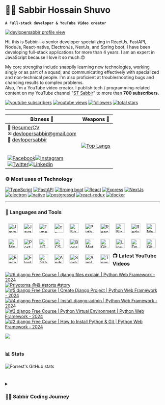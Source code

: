 # 👩‍💻 Sabbir Hossain Shuvo

**`A Full-stack developer & YouTube Video creator`**

[![devlopersabbir profile view](https://visitcount.itsvg.in/api?id=devlopersabbir&label=Profile%20Views&icon=6&pretty=true)](https://visitcount.itsvg.in)

Hi, this is Sabbir—a senior developer specializing in ReactJs, FastAPI, NodeJs, React-native, ElectronJs, NextJs, and Spring boot. I have been developing full-stack applications for more than 4 years. I am an expert in JavaScript because I love it so much.😍

My core strengths include snappily learning new technologies, working singly or as part of a squad, and communicating effectively with specialized and non-technical people. I'm also proficient at troubleshooting bugs and chancing results to complex problems.  
Also, I'm a YouTube video creator. I publish tech / programming-related content on my YouTube channel "[ST Sabbir](https://youtube.com/c/stsabbir)" to more than **700 subscribers**.

   <p align="left">
      <a href="https://www.youtube.com/c/stsabbir?sub_confirmation=1">
         <img alt="youtube subscribers" title="Subscribe to my YouTube channel" src="https://custom-icon-badges.demolab.com/youtube/channel/subscribers/UC-kwgB_vfZlCtI_eXijNhMw?color=%23E05D44&label=SUBSCRIBE&logo=video&logoColor=white&style=for-the-badge&labelColor=CE4630"/></a> 
      <a href="https://www.youtube.com/c/stsabbir">
         <img alt="youtube views" title="YouTube views" src="https://custom-icon-badges.demolab.com/youtube/channel/views/UC-kwgB_vfZlCtI_eXijNhMw?color=%23E1AD0E&logo=eye&logoColor=white&style=for-the-badge&labelColor=C79600"/></a> 
      <a href="https://github.com/devlopersabbir?tab=followers">
         <img alt="followers" title="Follow me on Github" src="https://custom-icon-badges.demolab.com/github/followers/devlopersabbir?color=236ad3&labelColor=1155ba&style=for-the-badge&logo=person-add&label=Follow&logoColor=white"/></a>
      <a href="https://github.com/devlopersabbir?tab=repositories&sort=stargazers">
         <img alt="total stars" title="Total stars on GitHub" src="https://custom-icon-badges.demolab.com/github/stars/devlopersabbir?color=55960c&style=for-the-badge&labelColor=488207&logo=star"/></a>
   </p>

---

| Bizness 🚀                                                                                                                                                                                                                                                                                                                                                                                                                                                                                                                                                                                                                                                                                                                                                                                                                                                                            | Weapons 🌟                                                                                                                                                       |
| ------------------------------------------------------------------------------------------------------------------------------------------------------------------------------------------------------------------------------------------------------------------------------------------------------------------------------------------------------------------------------------------------------------------------------------------------------------------------------------------------------------------------------------------------------------------------------------------------------------------------------------------------------------------------------------------------------------------------------------------------------------------------------------------------------------------------------------------------------------------------------------- | ---------------------------------------------------------------------------------------------------------------------------------------------------------------- |
| 📎 [Resume/CV](./resume/Sabbir.pdf)<br>✉ [devlopersabbir@gmail.com](mailto:devlopersabbir@gmail.com)<br>🎁 [devlopersabbir](https://www.showwcase.com/devlopersabbir)<br><br><br>[![Facebook](https://img.shields.io/badge/-Facebook-17202A?style=for-the-badge&labelColor=2980B9&logo=facebook&logoColor=61DBFB)](https://facebook.com/devlopersabbir)[![Instagram](https://img.shields.io/badge/-Instagram-17202A?style=for-the-badge&labelColor=2980B9&logo=instagram&logoColor=61DBFB)](https://instagram.com/devlopersabbir)<br>[![Twitter](https://img.shields.io/badge/-twitter-17202A?style=for-the-badge&labelColor=2980B9&logo=twitter&logoColor=61DBFB)](https://twitter.com/devlopersabbir)[![Linkedin](https://img.shields.io/badge/-linkedin-17202A?style=for-the-badge&labelColor=2980B9&logo=linkedin&logoColor=61DBFB)](https://www.linkedin.com/in/devlopersabbir/) | [![Top Langs](https://github-readme-stats.vercel.app/api/top-langs/?username=devlopersabbir&theme=react)](https://github.com/devlopersabbir/github-readme-stats) |

### ⚙ Most uses of Technology

[![TypeScript](https://img.shields.io/badge/-TypeScript-17202A?style=for-the-badge&labelColor=2980B9&logo=javascript&logoColor=61DBFB)](https://img.shields.io/badge/-TypeScript-17202A?style=for-the-badge&labelColor=2980B9&logo=javascript&logoColor=61DBFB)
[![FastAPI](https://img.shields.io/badge/-fastapi-1ABC9C?style=for-the-badge&labelColor=17202A&logo=fastapi&logoColor=61DBFB)](https://img.shields.io/badge/-fastapi-1ABC9C?style=for-the-badge&labelColor=17202A&logo=fastapi&logoColor=61DBFB)
[![Srping boot](https://img.shields.io/badge/-spring_boot-008000?style=for-the-badge&labelColor=fff&logo=spring&logoColor=008000)](https://img.shields.io/badge/-spring_boot-008000?style=for-the-badge&labelColor=fff&logo=spring&logoColor=008000)
[![React](https://img.shields.io/badge/-React-61DBFB?style=for-the-badge&labelColor=black&logo=react&logoColor=61DBFB)](https://img.shields.io/badge/-React-61DBFB?style=for-the-badge&labelColor=black&logo=react&logoColor=61DBFB)
[![Express](https://img.shields.io/badge/-express-8E44AD?style=for-the-badge&labelColor=black&logo=express&logoColor=61DBFB)](https://img.shields.io/badge/-express-8E44AD?style=for-the-badge&labelColor=black&logo=express&logoColor=61DBFB)
[![NextJs](https://img.shields.io/badge/-NextJs-273746?style=for-the-badge&labelColor=black&logo=vercel&logoColor=EAECEE)](https://img.shields.io/badge/-NextJs-273746?style=for-the-badge&labelColor=black&logo=vercel&logoColor=EAECEE)
[![electron](https://img.shields.io/badge/-electron-F1C40F?style=for-the-badge&labelColor=17202A&logo=electron&logoColor=61DBFB)](https://img.shields.io/badge/-electron-F1C40F?style=for-the-badge&labelColor=17202A&logo=electron&logoColor=61DBFB)
[![native](https://img.shields.io/badge/-native-C0392B?style=for-the-badge&labelColor=17202A&logo=react&logoColor=61DBFB)](https://img.shields.io/badge/-native-C0392B?style=for-the-badge&labelColor=17202A&logo=react&logoColor=61DBFB)
[![postgressql](https://img.shields.io/badge/-postgresql-16A085?style=for-the-badge&labelColor=17202A&logo=postgresql&logoColor=61DBFB)](https://img.shields.io/badge/-postgresql-16A085?style=for-the-badge&labelColor=17202A&logo=postgresql&logoColor=61DBFB)
[![react-redux](https://img.shields.io/badge/-react_redux-9B59B6?style=for-the-badge&labelColor=17202A&logo=redux&logoColor=61DBFB)](https://img.shields.io/badge/-react_redux-9B59B6?style=for-the-badge&labelColor=17202A&logo=redux&logoColor=61DBFB)
[![docker](https://img.shields.io/badge/-docker-2E86C1?style=for-the-badge&labelColor=17202A&logo=docker&logoColor=2E86C1)](https://img.shields.io/badge/-docker-2E86C1?style=for-the-badge&labelColor=17202A&logo=docker&logoColor=2E86C1)

---

### 🧰 Languages and Tools

<img align="left" alt="JavaScript" width="30px" style="margin: 10px" src="https://cdn.jsdelivr.net/gh/devicons/devicon/icons/javascript/javascript-plain.svg" />

<img align="left" alt="Java" width="30px" style="margin: 10px" src="https://cdn.jsdelivr.net/gh/devicons/devicon/icons/java/java-original-wordmark.svg" />

<img align="left" alt="TypeScript" width="30px" style="margin: 10px" src="https://cdn.jsdelivr.net/gh/devicons/devicon/icons/typescript/typescript-plain.svg" />

<img align="left" alt="c-sharp" width="30px" style="margin: 10px" src="https://cdn.jsdelivr.net/gh/devicons/devicon/icons/csharp/csharp-original.svg" />

<img align="left" alt="NodeJS" width="30px" style="margin: 10px" src="https://cdn.jsdelivr.net/gh/devicons/devicon/icons/nodejs/nodejs-original.svg" />

<img align="left" alt="Python" width="30px" style="margin: 10px" src="https://cdn.jsdelivr.net/gh/devicons/devicon/icons/python/python-plain.svg" />

<img align="left" alt="React" width="30px" style="margin: 10px" src="https://cdn.jsdelivr.net/gh/devicons/devicon/icons/react/react-original.svg" />

<img align="left" alt="NextJs" width="30px" style="margin: 10px" src="https://cdn.jsdelivr.net/gh/devicons/devicon/icons/nextjs/nextjs-original.svg" />

<img align="left" alt="Redux" width="30px" style="margin: 10px" src="https://cdn.jsdelivr.net/gh/devicons/devicon/icons/redux/redux-original.svg" />

<img align="left" alt="MySQL" width="30px" style="margin: 10px" src="https://cdn.jsdelivr.net/gh/devicons/devicon/icons/mysql/mysql-original-wordmark.svg" />

<img align="left" alt="Mongoodb" width="30px" style="margin: 10px" src="https://cdn.jsdelivr.net/gh/devicons/devicon/icons/mongodb/mongodb-original-wordmark.svg" />

<img align="left" alt="PostGresQL" width="30px" style="margin: 10px" src="https://cdn.jsdelivr.net/gh/devicons/devicon/icons/postgresql/postgresql-original.svg" />

<img align="left" alt="HTML" width="30px" style="margin: 10px" src="https://cdn.jsdelivr.net/gh/devicons/devicon/icons/html5/html5-plain.svg" />

<img align="left" alt="CSS" width="30px" style="margin: 10px" src="https://cdn.jsdelivr.net/gh/devicons/devicon/icons/css3/css3-plain.svg" />

<img align="left" alt="Boostrap" width="30px" style="margin: 10px" src="https://cdn.jsdelivr.net/gh/devicons/devicon/icons/tailwindcss/tailwindcss-plain.svg" />

<img align="left" alt="Meterial UI" width="30px" style="margin: 10px" src="https://cdn.jsdelivr.net/gh/devicons/devicon/icons/materialui/materialui-original.svg" />
<br />
<br />
<img align="left" alt="Git" width="30px" style="margin: 10px" src="https://cdn.jsdelivr.net/gh/devicons/devicon/icons/git/git-original.svg" />

<img align="left" alt="Linux" width="30px" style="margin: 10px" src="https://cdn.jsdelivr.net/gh/devicons/devicon/icons/linux/linux-original.svg" />

<img align="left" alt="Docker" width="30px" style="margin: 10px" src="https://cdn.jsdelivr.net/gh/devicons/devicon/icons/docker/docker-original.svg" />

<img align="left" alt="GitHub" width="30px" style="margin: 10px" src="https://cdn.jsdelivr.net/gh/devicons/devicon/icons/github/github-original.svg" />

<img align="left" alt="Bash" width="30px" style="margin: 10px" src="https://cdn.jsdelivr.net/gh/devicons/devicon/icons/bash/bash-original.svg" />

<img align="left" alt="Electronjs" width="30px" style="margin: 10px" src="https://cdn.jsdelivr.net/gh/devicons/devicon/icons/electron/electron-original.svg" />

<img align="left" alt="GraphQL" width="30px" style="margin: 10px" src="https://cdn.jsdelivr.net/gh/devicons/devicon/icons/graphql/graphql-plain-wordmark.svg" />

<img align="left" alt="Android" width="30px" style="margin: 10px" src="https://cdn.jsdelivr.net/gh/devicons/devicon/icons/android/android-plain-wordmark.svg" />

<img align="left" alt="Socket.io" width="30px" style="margin: 10px" src="https://cdn.jsdelivr.net/gh/devicons/devicon/icons/socketio/socketio-original.svg" />

<img align="left" alt="Apple" width="30px" style="margin: 10px" src="https://cdn.jsdelivr.net/gh/devicons/devicon/icons/apple/apple-original.svg" />

<img align="left" alt="TensorFlow" width="30px" style="margin: 10px" src="https://cdn.jsdelivr.net/gh/devicons/devicon/icons/tensorflow/tensorflow-original.svg" />

<br /> <br />

### 📺 Latest YouTube Videos

<!-- BEGIN YOUTUBE-CARDS -->
[![#6 django Free Course | django files explain | Python Web Framework - 2024](https://ytcards.demolab.com/?id=akuBPzBp2ig&title=%236+django+Free+Course+%7C+django+files+explain+%7C+Python+Web+Framework+-+2024&lang=en&timestamp=1725723055&background_color=%230d1117&title_color=%23ffffff&stats_color=%23dedede&max_title_lines=1&width=250&border_radius=5 "#6 django Free Course | django files explain | Python Web Framework - 2024")](https://www.youtube.com/watch?v=akuBPzBp2ig)
[![Priyotoma 😥😅 #storts #story](https://ytcards.demolab.com/?id=9gE1Vq4RVKM&title=Priyotoma+%F0%9F%98%A5%F0%9F%98%85+%23storts+%23story&lang=en&timestamp=1724432477&background_color=%230d1117&title_color=%23ffffff&stats_color=%23dedede&max_title_lines=1&width=250&border_radius=5 "Priyotoma 😥😅 #storts #story")](https://www.youtube.com/watch?v=9gE1Vq4RVKM)
[![#5 django Free Course | Create Django Project | Python Web Framework - 2024](https://ytcards.demolab.com/?id=P1nlQohC09A&title=%235+django+Free+Course+%7C+Create+Django+Project+%7C+Python+Web+Framework+-+2024&lang=en&timestamp=1724431887&background_color=%230d1117&title_color=%23ffffff&stats_color=%23dedede&max_title_lines=1&width=250&border_radius=5 "#5 django Free Course | Create Django Project | Python Web Framework - 2024")](https://www.youtube.com/watch?v=P1nlQohC09A)
[![#4 django Free Course | Install django-admin | Python Web Framework - 2024](https://ytcards.demolab.com/?id=59wf3a6nyM4&title=%234+django+Free+Course+%7C+Install+django-admin+%7C+Python+Web+Framework+-+2024&lang=en&timestamp=1724310874&background_color=%230d1117&title_color=%23ffffff&stats_color=%23dedede&max_title_lines=1&width=250&border_radius=5 "#4 django Free Course | Install django-admin | Python Web Framework - 2024")](https://www.youtube.com/watch?v=59wf3a6nyM4)
[![#3 django Free Course | Python Virtual Environment | Python Web Framework - 2024](https://ytcards.demolab.com/?id=8YL544WJxi4&title=%233+django+Free+Course+%7C+Python+Virtual+Environment+%7C+Python+Web+Framework+-+2024&lang=en&timestamp=1724173529&background_color=%230d1117&title_color=%23ffffff&stats_color=%23dedede&max_title_lines=1&width=250&border_radius=5 "#3 django Free Course | Python Virtual Environment | Python Web Framework - 2024")](https://www.youtube.com/watch?v=8YL544WJxi4)
[![#2 django Free Course | How to Install Python & Git | Python Web Framework - 2024](https://ytcards.demolab.com/?id=x54OWuPYfis&title=%232+django+Free+Course+%7C+How+to+Install+Python+%26+Git+%7C+Python+Web+Framework+-+2024&lang=en&timestamp=1724139187&background_color=%230d1117&title_color=%23ffffff&stats_color=%23dedede&max_title_lines=1&width=250&border_radius=5 "#2 django Free Course | How to Install Python & Git | Python Web Framework - 2024")](https://www.youtube.com/watch?v=x54OWuPYfis)
<!-- END YOUTUBE-CARDS -->

[<img src="https://custom-icon-badges.demolab.com/badge/-Subscribe%20For%20More-red?style=for-the-badge&logo=video&logoColor=white"/>](https://www.youtube.com/c/stsabbir?sub_confirmation=1)

#

### 📊 Stats

![Forrest's GitHub stats](https://github-readme-stats.vercel.app/api?username=devlopersabbir&show_icons=true&theme=gruvbox)

#

<details>
 <summary><h3>👨‍💻 Sabbir Coding Journey</h3></summary>
   I started my coding journey in 2019.

[website]: https://showcase/devlopersabbir
[youtube]: https://youtube.com/c/stsabbir

#

**For the support**
[Buy Me A Coffee](https://www.buymeacoffee.com/devlopersabbir)

